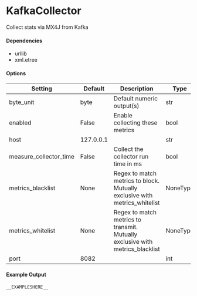 <!--This file was generated from the python source
Please edit the source to make changes
-->
KafkaCollector
=====

Collect stats via MX4J from Kafka

#### Dependencies

 * urllib
 * xml.etree

#### Options

Setting | Default | Description | Type
--------|---------|-------------|-----
byte_unit | byte | Default numeric output(s) | str
enabled | False | Enable collecting these metrics | bool
host | 127.0.0.1 |  | str
measure_collector_time | False | Collect the collector run time in ms | bool
metrics_blacklist | None | Regex to match metrics to block. Mutually exclusive with metrics_whitelist | NoneType
metrics_whitelist | None | Regex to match metrics to transmit. Mutually exclusive with metrics_blacklist | NoneType
port | 8082 |  | int

#### Example Output

```
__EXAMPLESHERE__
```

